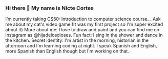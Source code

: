 
### Hi there 👋 My name is Nicte Cortes 
I’m currently taking CS50: Introduction to computer science course__
Ask me about my cat's video game (It was my first project so I'm super excited about it)
More about me: I love to draw and paint and you can find me on instagram as @hijadelosdioses.
Fun fact: I sing in the shower and dance in the kitchen.
Secret identity: I'm artist in the morning, historian in the afternoon and I'm learning coding at night.
I speak Spanish and English, more Spanish than English though but I'm working on that. 




